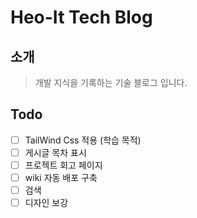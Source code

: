 # Heo-It Tech Blog
## 소개
> 개발 지식을 기록하는 기술 블로그 입니다.

## Todo
- [ ] TailWind Css 적용 (학습 목적)
- [ ] 게시글 목차 표시
- [ ] 프로젝트 회고 페이지
- [ ] wiki 자동 배포 구축
- [ ] 검색
- [ ] 디자인 보강 
